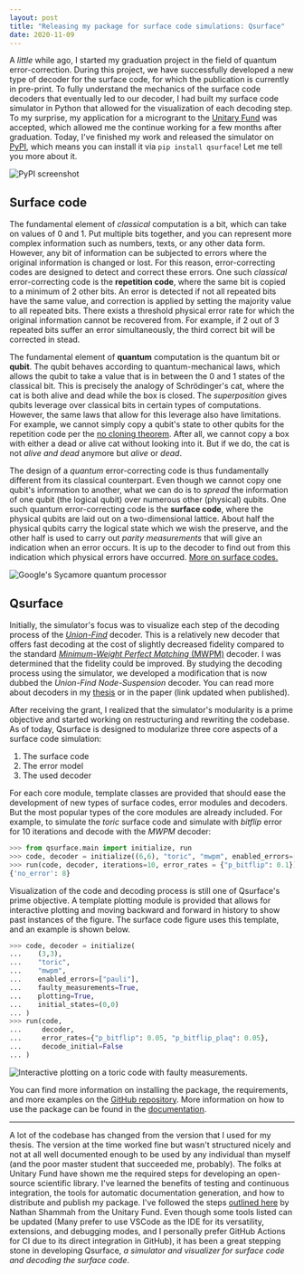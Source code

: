 ```yaml
---
layout: post
title: "Releasing my package for surface code simulations: Qsurface"
date: 2020-11-09
---
```


A *little* while ago, I started my graduation project in the field of quantum error-correction. During this project, we have successfully developed a new type of decoder for the surface code, for which the publication is currently in pre-print. To fully understand the mechanics of the surface code decoders that eventually led to our decoder, I had built my surface code simulator in Python that allowed for the visualization of each decoding step. To my surprise, my application for a microgrant to the [Unitary Fund](https://unitary.fund) was accepted, which allowed me the continue working for a few months after graduation. Today, I've finished my work and released the simulator on [PyPI](https://pypi.org/project/qsurface/), which means you can install it via `pip install qsurface`! Let me tell you more about it.

![PyPI screenshot]({{site.url}}/data/2020-11-09-opensurfacesim/pypi.jpg "Look at ma boy!")
<!--more-->

## Surface code

The fundamental element of *classical* computation is a bit, which can take on values of 0 and 1. Put multiple bits together, and you can represent more complex information such as numbers, texts, or any other data form. However, any bit of information can be subjected to errors where the original information is changed or lost. For this reason, error-correcting codes are designed to detect and correct these errors. One such *classical* error-correcting code is the **repetition code**, where the same bit is copied to a minimum of 2 other bits. An error is detected if not all repeated bits have the same value, and correction is applied by setting the majority value to all repeated bits. There exists a threshold physical error rate for which the original information cannot be recovered from. For example, if 2 out of 3 repeated bits suffer an error simultaneously, the third correct bit will be corrected in stead.

The fundamental element of **quantum** computation is the quantum bit or **qubit**. The qubit behaves according to quantum-mechanical laws, which allows the qubit to take a value that is in between the 0 and 1 states of the classical bit. This is precisely the analogy of Schrödinger's cat, where the cat is both alive and dead while the box is closed. The *superposition* gives qubits leverage over classical bits in certain types of computations. However, the same laws that allow for this leverage also have limitations. For example, we cannot simply copy a qubit's state to other qubits for the repetition code per the [no cloning theorem](https://en.wikipedia.org/wiki/No-cloning_theorem). After all, we cannot copy a box with either a dead or alive cat without looking into it. But if we do, the cat is not *alive and dead* anymore but *alive* or *dead*.

The design of a *quantum* error-correcting code is thus fundamentally different from its classical counterpart. Even though we cannot copy one qubit's information to another, what we can do is to *spread* the information of one qubit (the logical qubit) over numerous other (physical) qubits. One such quantum error-correcting code is the **surface code**, where the physical qubits are laid out on a two-dimensional lattice. About half the physical qubits carry the logical state which we wish the preserve, and the other half is used to carry out *parity measurements* that will give an indication when an error occurs. It is up to the decoder to find out from this indication which physical errors have occurred. [More on surface codes.](https://arxiv.org/abs/quant-ph/0110143)

![Google's Sycamore quantum processor](https://storage.googleapis.com/gweb-uniblog-publish-prod/images/Sycamore-Rainbow-cropped.max-1000x1000.jpg "Google's Sycamore processor with which Google had (controversially) achieved quantum supremacy used the surface code for quantum error correction.")

## Qsurface

Initially, the simulator's focus was to visualize each step of the decoding process of the [*Union-Find*](https://arxiv.org/pdf/1709.06218.pdf) decoder. This is a relatively new decoder that offers fast decoding at the cost of slightly decreased fidelity compared to the standard [*Minimum-Weight Perfect Matching* (MWPM)](https://arxiv.org/abs/quant-ph/0110143) decoder. I was determined that the fidelity could be improved. By studying the decoding process using the simulator, we developed a modification that is now dubbed the *Union-Find Node-Suspension* decoder. You can read more about decoders in my [thesis](https://www.researchgate.net/publication/344163215_Quasilinear_Time_Decoding_Algorithm_for_Topological_Codes_with_High_Error_Threshold) or in the paper (link updated when published).

After receiving the grant, I realized that the simulator's modularity is a prime objective and started working on restructuring and rewriting the codebase. As of today, Qsurface is designed to modularize three core aspects of a surface code simulation:

1. The surface code
2. The error model
3. The used decoder

For each core module, template classes are provided that should ease the development of new types of surface codes, error modules and decoders. But the most popular types of the core modules are already included. For example, to simulate the *toric* surface code and simulate with *bitflip* error for 10 iterations and decode with the *MWPM* decoder:

```python
>>> from qsurface.main import initialize, run
>>> code, decoder = initialize((6,6), "toric", "mwpm", enabled_errors=["pauli"])
>>> run(code, decoder, iterations=10, error_rates = {"p_bitflip": 0.1})
{'no_error': 8}
```

Visualization of the code and decoding process is still one of Qsurface's prime objective. A template plotting module is provided that allows for interactive plotting and moving backward and forward in history to show past instances of the figure. The surface code figure uses this template, and an example is shown below.

```python
>>> code, decoder = initialize(
...    (3,3),
...    "toric",
...    "mwpm",
...    enabled_errors=["pauli"],
...    faulty_measurements=True,
...    plotting=True,
...    initial_states=(0,0)
... )
>>> run(code,
...     decoder,
...     error_rates={"p_bitflip": 0.05, "p_bitflip_plaq": 0.05},
...     decode_initial=False
... )
```

![Interactive plotting on a toric code with faulty measurements.](https://raw.githubusercontent.com/watermarkhu/qsurface/master/images/toric-3d.gif "Now this doesn't look that good on a dark background :(")

You can find more information on installing the package, the requirements, and more examples on the [GitHub repository](https://github.com/watermarkhu/qsurface). More information on how to use the package can be found in the [documentation](https://qsurface.readthedocs.io).

---

A lot of the codebase has changed from the version that I used for my thesis. The version at the time worked fine but wasn't structured nicely and not at all well documented enough to be used by any individual than myself (and the poor master student that succeeded me, probably). The folks at Unitary Fund have shown me the required steps for developing an open-source scientific library. I've learned the benefits of testing and continuous integration, the tools for automatic documentation generation, and how to distribute and publish my package. I've followed the steps [outlined here](https://github.com/nathanshammah/scikit-project) by Nathan Shammah from the Unitary Fund. Even though some tools listed can be updated (Many prefer to use VSCode as the IDE for its versatility, extensions, and debugging modes, and I personally prefer GitHub Actions for CI due to its direct integration in GitHub), it has been a great stepping stone in developing Qsurface, *a simulator and visualizer for surface code and decoding the surface code*.
